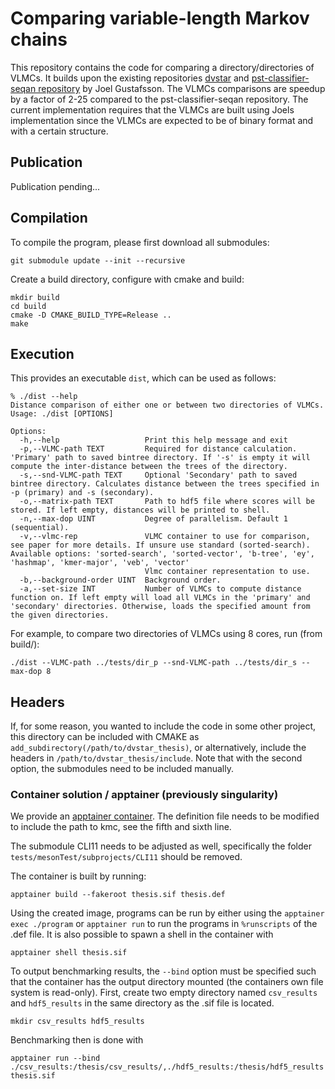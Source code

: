 # Comparing variable-length Markov chains
This repository contains the code for comparing a directory/directories of VLMCs. It builds upon the existing repositories [dvstar](https://github.com/Schlieplab/dvstar) and [pst-classifier-seqan repository](https://github.com/Schlieplab/PstClassifierSeqan) by Joel Gustafsson. The VLMCs comparisons are speedup by a factor of 2-25 compared to the pst-classifier-seqan repository. The current implementation requires that the VLMCs are built using Joels implementation since the VLMCs are expected to be of binary format and with a certain structure. 

## Publication

Publication pending...

## Compilation

To compile the program, please first download all submodules:

```shell script
git submodule update --init --recursive
```

Create a build directory, configure with cmake and build:

```shell script
mkdir build
cd build
cmake -D CMAKE_BUILD_TYPE=Release ..
make
```

## Execution

This provides an executable `dist`, which can be used as follows:

```shell
% ./dist --help
Distance comparison of either one or between two directories of VLMCs.
Usage: ./dist [OPTIONS]

Options:
  -h,--help                   Print this help message and exit
  -p,--VLMC-path TEXT         Required for distance calculation. 'Primary' path to saved bintree directory. If '-s' is empty it will compute the inter-distance between the trees of the directory.
  -s,--snd-VLMC-path TEXT     Optional 'Secondary' path to saved bintree directory. Calculates distance between the trees specified in -p (primary) and -s (secondary).
  -o,--matrix-path TEXT       Path to hdf5 file where scores will be stored. If left empty, distances will be printed to shell.
  -n,--max-dop UINT           Degree of parallelism. Default 1 (sequential).
  -v,--vlmc-rep               VLMC container to use for comparison, see paper for more details. If unsure use standard (sorted-search). Available options: 'sorted-search', 'sorted-vector', 'b-tree', 'ey', 'hashmap', 'kmer-major', 'veb', 'vector'
                              Vlmc container representation to use.
  -b,--background-order UINT  Background order.
  -a,--set-size INT           Number of VLMCs to compute distance function on. If left empty will load all VLMCs in the 'primary' and 'secondary' directories. Otherwise, loads the specified amount from the given directories. 
```

For example, to compare two directories of VLMCs using 8 cores, run (from build/):

```shell
./dist --VLMC-path ../tests/dir_p --snd-VLMC-path ../tests/dir_s --max-dop 8
```

## Headers

If, for some reason, you wanted to include the code in some other project, this directory can be included with CMAKE as
`add_subdirectory(/path/to/dvstar_thesis)`, or alternatively, include the headers
in `/path/to/dvstar_thesis/include`.
Note that with the second option, the submodules need to be included manually.

### Container solution / apptainer (previously singularity)

We provide an [apptainer container](https://apptainer.org/). The definition file needs to be modified to
include the path to kmc, see the fifth and sixth line. 

The submodule CLI11 needs to be adjusted as well, specifically the folder `tests/mesonTest/subprojects/CLI11` should be removed. 

The container is built by running:

```shell script
apptainer build --fakeroot thesis.sif thesis.def
```

Using the created image, programs can be run by either using the ```apptainer exec ./program``` or ```apptainer run``` to run the programs in ```%runscripts``` of the .def file. It is also possible to spawn a shell in the container with 
```shell script
apptainer shell thesis.sif
```

To output benchmarking results, the ```--bind``` option must be specified such that the container has the output directory mounted (the containers own file system is read-only). First, create two empty directory named ```csv_results``` and ```hdf5_results``` in the same directory as the .sif file is located. 
```shell script
mkdir csv_results hdf5_results
```
Benchmarking then is done with
```shell script
apptainer run --bind ./csv_results:/thesis/csv_results/,./hdf5_results:/thesis/hdf5_results thesis.sif
```